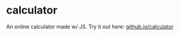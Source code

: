 # calculator

An online calculator made w/ JS. Try it out here: [github.io/calculator](https://neutraldownhill.github.io/calculator/)